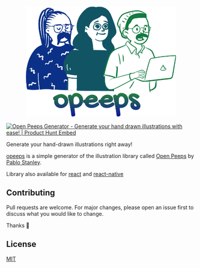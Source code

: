 <p align="center"><img src="logo.png" alt="peeps example" width="400"/></p>

<a href="https://www.producthunt.com/posts/open-peeps-generator?utm_source=badge-featured&utm_medium=badge&utm_souce=badge-open-peeps-generator" target="_blank"><img src="https://api.producthunt.com/widgets/embed-image/v1/featured.svg?post_id=189843&theme=dark" alt="Open Peeps Generator - Generate your hand drawn illustrations with ease! | Product Hunt Embed" style="width: 210px; height: 45px;" width="210px" height="45px" /></a>

Generate your hand-drawn illustrations right away!

[opeeps](https://www.opeeps.fun/) is a simple generator of the illustration library called [Open Peeps](https://www.openpeeps.com/) by [Pablo Stanley](https://www.pablostanley.com/).

Library also available for [react](https://github.com/CeamKrier/react-peeps) and [react-native](https://github.com/CeamKrier/react-native-peeps)

## Contributing

Pull requests are welcome. For major changes, please open an issue first to discuss what you would like to change.

Thanks :raised_hands:

## License

[MIT](<[https://choosealicense.com/licenses/mit/](https://choosealicense.com/licenses/mit/)>)